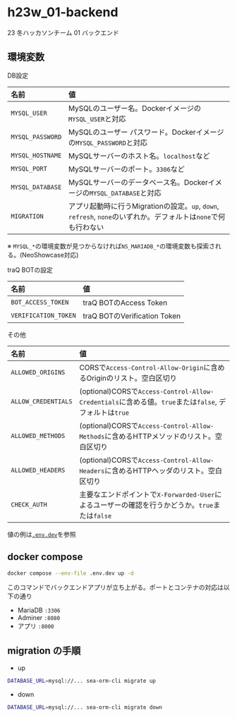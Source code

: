 # h23w_01-backend

23 冬ハッカソンチーム 01 バックエンド

## 環境変数

DB設定

名前 | 値
:-- | :--
`MYSQL_USER` | MySQLのユーザー名。Dockerイメージの`MYSQL_USER`と対応
`MYSQL_PASSWORD` | MySQLのユーザー パスワード。Dockerイメージの`MYSQL_PASSWORD`と対応
`MYSQL_HOSTNAME` | MySQLサーバーのホスト名。`localhost`など
`MYSQL_PORT` | MySQLサーバーのポート。`3306`など
`MYSQL_DATABASE` | MySQLサーバーのデータベース名。Dockerイメージの`MYSQL_DATABASE`と対応
`MIGRATION` | アプリ起動時に行うMigrationの設定。`up`, `down`, `refresh`, `none`のいずれか。デフォルトは`none`で何も行わない

※ `MYSQL_*`の環境変数が見つからなければ`NS_MARIADB_*`の環境変数も探索される。(NeoShowcase対応)

traQ BOTの設定

名前 | 値
:-- | :--
`BOT_ACCESS_TOKEN` | traQ BOTのAccess Token
`VERIFICATION_TOKEN` | traQ BOTのVerification Token

その他

名前 | 値
:-- | :--
`ALLOWED_ORIGINS` | CORSで`Access-Control-Allow-Origin`に含めるOriginのリスト。空白区切り
`ALLOW_CREDENTIALS` | (optional)CORSで`Access-Control-Allow-Credentials`に含める値。`true`または`false`, デフォルトは`true`
`ALLOWED_METHODS` | (optional)CORSで`Access-Control-Allow-Methods`に含めるHTTPメソッドのリスト。空白区切り
`ALLOWED_HEADERS` | (optional)CORSで`Access-Control-Allow-Headers`に含めるHTTPヘッダのリスト。空白区切り
`CHECK_AUTH` | 主要なエンドポイントで`X-Forwarded-User`によるユーザーの確認を行うかどうか。`true`または`false`

値の例は[`.env.dev`](./.env.dev)を参照

## docker compose

```sh
docker compose --env-file .env.dev up -d
```

このコマンドでバックエンドアプリが立ち上がる。ポートとコンテナの対応は以下の通り

- MariaDB `:3306`
- Adminer `:8080`
- アプリ `:8000`

## migration の手順

- up

```sh
DATABASE_URL=mysql://... sea-orm-cli migrate up
```

- down

```sh
DATABASE_URL=mysql://... sea-orm-cli migrate down
```
